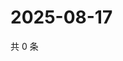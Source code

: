 # 2025-08-17

共 0 条

<!-- BEGIN ZHIHUQUESTIONS -->
<!-- 最后更新时间 Sun Aug 17 2025 13:12:44 GMT+0800 (China Standard Time) -->

<!-- END ZHIHUQUESTIONS -->
